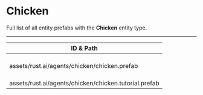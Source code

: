 # Chicken
Full list of all <Badge type="warning" text="2"/> entity prefabs with the **Chicken** entity type.

---
| ID & Path |
| --- |
| <Badge type="tip" text="152398164"/> <br> assets/rust.ai/agents/chicken/chicken.prefab |
| <Badge type="tip" text="2830011179"/> <br> assets/rust.ai/agents/chicken/chicken.tutorial.prefab |
